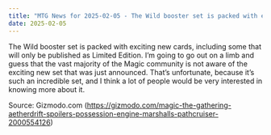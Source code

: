 ```yaml
---
title: "MTG News for 2025-02-05 - The Wild booster set is packed with exciting new c..."
date: 2025-02-05
---
```


The Wild booster set is packed with exciting new cards, including some that will only be published as Limited Edition. I’m going to go out on a limb and guess that the vast majority of the Magic community is not aware of the exciting new set that was just announced. That’s unfortunate, because it’s such an incredible set, and I think a lot of people would be very interested in knowing more about it.

Source: Gizmodo.com (https://gizmodo.com/magic-the-gathering-aetherdrift-spoilers-possession-engine-marshalls-pathcruiser-2000554126)
